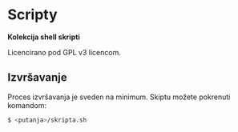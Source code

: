 # Scripty

**Kolekcija shell skripti**

Licencirano pod GPL v3 licencom.

## Izvršavanje

Proces izvršavanja je sveden na minimum. Skiptu možete pokrenuti komandom:

```bash
$ <putanja>/skripta.sh
```
